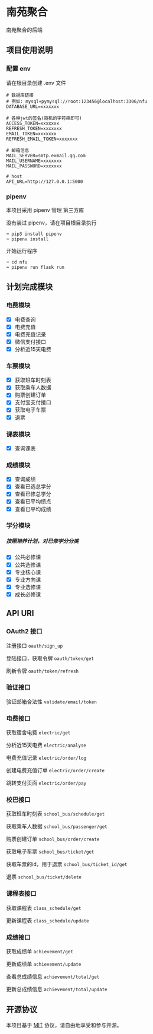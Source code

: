 # 南苑聚合
南苑聚合的后端

## 项目使用说明
### 配置 env
请在根目录创建 .env 文件

```
# 数据库链接
# 例如: mysql+pymysql://root:123456@localhost:3306/nfu
DATABASE_URL=xxxxxxx

# 各种jwt的签名(随机的字符串即可)
ACCESS_TOKEN=xxxxxxx
REFRESH_TOKEN=xxxxxxx
EMAIL_TOKEN=xxxxxxx
REFRESH_EMAIL_TOKEN=xxxxxxx

# 邮箱信息
MAIL_SERVER=smtp.exmail.qq.com
MAIL_USERNAME=xxxxxxx
MAIL_PASSWORD=xxxxxxx

# host
API_URL=http://127.0.0.1:5000
```

### pipenv
本项目采用 pipenv 管理 第三方库

没有装过 pipenv，请在项目根目录执行

```
➜ pip3 install pipenv
➜ pipenv install
```

开始运行程序

```
➜ cd nfu 
➜ pipenv run flask run
```

## 计划完成模块
### 电费模块
- [x] 电费查询
- [x] 电费充值
- [x] 电费充值记录
- [x] 微信支付接口
- [x] 分析近15天电费

### 车票模块
- [x] 获取班车时刻表
- [x] 获取乘车人数据
- [x] 购票创建订单
- [x] 支付宝支付接口
- [x] 获取电子车票
- [x] 退票

### 课表模块
- [x] 查询课表

### 成绩模块
- [x] 查询成绩
- [x] 查看已选总学分
- [x] 查看已修总学分
- [x] 查看已平均绩点
- [x] 查看已平均成绩

### 学分模块
##### 按照培养计划，对已修学分分类
- [x] 公共必修课
- [x] 公共选修课
- [x] 专业核心课
- [x] 专业方向课
- [x] 专业选修课
- [x] 成长必修课

## API URI
### OAuth2 接口
注册接口 `oauth/sign_up`

登陆接口，获取令牌 `oauth/token/get`

刷新令牌 `oauth/token/refresh`

### 验证接口
验证邮箱合法性 `validate/email/token`

### 电费接口
获取宿舍电费 `electric/get`

分析近15天电费 `electric/analyse`

电费充值记录 `electric/order/log`

创建电费充值订单 `electric/order/create`

跳转支付页面 `electric/order/pay`

### 校巴接口
获取班车时刻表 `school_bus/schedule/get`

获取乘车人数据 `school_bus/passenger/get`

购票创建订单 `school_bus/order/create`

获取电子车票 `school_bus/ticket/get`

获取车票的id，用于退票 `school_bus/ticket_id/get`

退票 `school_bus/ticket/delete`

### 课程表接口
获取课程表 `class_schedule/get`

更新课程表 `class_schedule/update`

### 成绩接口
获取成绩单 `achievement/get`

更新成绩单 `achievement/update`

查看总成绩信息 `achievement/total/get`

更新总成绩信息 `achievement/total/update`

## 开源协议

本项目基于 [MIT](https://zh.wikipedia.org/wiki/MIT%E8%A8%B1%E5%8F%AF%E8%AD%89) 协议，请自由地享受和参与开源。